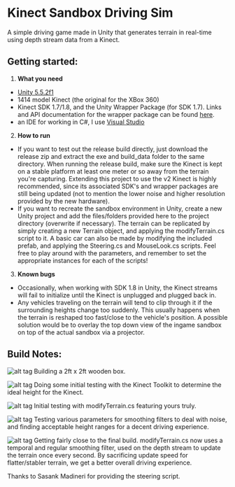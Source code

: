 # Kinect Sandbox Driving Sim

A simple driving game made in Unity that generates terrain in real-time using depth stream data from a Kinect.

## Getting started:

1. **What you need**
  * [Unity 5.5.2f1](https://unity3d.com/get-unity/download)
  * 1414 model Kinect (the original for the XBox 360)
  * Kinect SDK 1.7/1.8, and the Unity Wrapper Package (for SDK 1.7). Links and API documentation for the wrapper package can be found [here](http://wiki.etc.cmu.edu/unity3d/index.php/Microsoft_Kinect_-_Microsoft_SDK).
  * an IDE for working in C#, I use [Visual Studio](https://www.visualstudio.com/vs/)

2. **How to run**
  * If you want to test out the release build directly, just download the release zip and extract the exe and build_data folder to the same directory. When running the release build, make sure the Kinect is kept on a stable platform at least one meter or so away from the terrain you're capturing. Extending this project to use the v2 Kinect is highly recommended, since its associated SDK's and wrapper packages are still being updated (not to mention the lower noise and higher resolution provided by the new hardware).
  * If you want to recreate the sandbox environment in Unity, create a new Unity project and add the files/folders provided here to the project directory (overwrite if necessary). The terrain can be replicated by simply creating a new Terrain object, and applying the modifyTerrain.cs script to it. A basic car can also be made by modifying the included prefab, and applying the Steering.cs and MouseLook.cs scripts. Feel free to play around with the parameters, and remember to set the appropriate instances for each of the scripts!

3. **Known bugs**
  * Occasionally, when working with SDK 1.8 in Unity, the Kinect streams will fail to initialize until the Kinect is unplugged and plugged back in.
  * Any vehicles traveling on the terrain will tend to clip through it if the surrounding heights change too suddenly. This usually happens when the terrain is reshaped too fast/close to the vehicle's position. A possible solution would be to overlay the top down view of the ingame sandbox on top of the actual sandbox via a projector.

## Build Notes:

![alt tag](http://i.imgur.com/KaYHZWN.jpg)
Building a 2ft x 2ft wooden box.



![alt tag](http://i.imgur.com/c7veHXs.jpg)
Doing some initial testing with the Kinect Toolkit to determine the ideal height for the Kinect.



![alt tag](http://i.imgur.com/HfrRFr8.png)
Initial testing with modifyTerrain.cs featuring yours truly.



![alt tag](http://i.imgur.com/4QwfxBJ.jpg)
Testing various parameters for smoothing filters to deal with noise, and finding acceptable height ranges for a decent driving experience.



![alt tag](http://i.imgur.com/JboODbO.jpg)
Getting fairly close to the final build. modifyTerrain.cs now uses a temporal and regular smoothing filter, used on the depth stream to update the terrain once every second. By sacrificing update speed for flatter/stabler terrain, we get a better overall driving experience.

Thanks to Sasank Madineri for providing the steering script.
